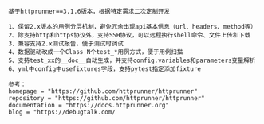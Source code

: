     基于httprunner==3.1.6版本，根据特定需求二次定制开发
    
    1、保留2.x版本的用例分层机制，避免冗余出现api基本信息（url、headers、method等）
    2、除支持http和https协议外，支持SSH协议，可以远程执行shell命令、文件上传和下载
    3、兼容支持2.x测试报告，便于测试时调试
    4、数据驱动改成一个Class N个test_*用例方式，便于用例扫描
    5、支持test_xx的__doc__自动生成，并支持config.variables和parameters变量解析
    6、yml中config中usefixtures字段，支持pytest指定添加fixture

    参考：
    homepage = "https://github.com/httprunner/httprunner"
    repository = "https://github.com/httprunner/httprunner"
    documentation = "https://docs.httprunner.org"
    blog = "https://debugtalk.com/